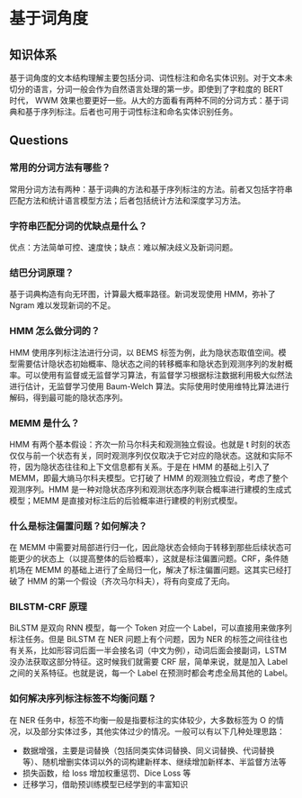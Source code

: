 # 基于词角度

## 知识体系

基于词角度的文本结构理解主要包括分词、词性标注和命名实体识别。对于文本未切分的语言，分词一般会作为自然语言处理的第一步。即使到了字粒度的 BERT 时代， WWM 效果也要更好一些。从大的方面看有两种不同的分词方式：基于词典和基于序列标注。后者也可用于词性标注和命名实体识别任务。


## Questions

### 常用的分词方法有哪些？

常用分词方法有两种：基于词典的方法和基于序列标注的方法。前者又包括字符串匹配方法和统计语言模型方法；后者包括统计方法和深度学习方法。

### 字符串匹配分词的优缺点是什么？

优点：方法简单可控、速度快；缺点：难以解决歧义及新词问题。

### 结巴分词原理？

基于词典构造有向无环图，计算最大概率路径。新词发现使用 HMM，弥补了 Ngram 难以发现新词的不足。

### HMM 怎么做分词的？

HMM 使用序列标注法进行分词，以 BEMS 标签为例，此为隐状态取值空间。模型需要估计隐状态初始概率、隐状态之间的转移概率和隐状态到观测序列的发射概率。可以使用有监督或无监督学习算法，有监督学习根据标注数据利用极大似然法进行估计，无监督学习使用 Baum-Welch 算法。实际使用时使用维特比算法进行解码，得到最可能的隐状态序列。

### MEMM 是什么？

HMM 有两个基本假设：齐次一阶马尔科夫和观测独立假设。也就是 t 时刻的状态仅仅与前一个状态有关，同时观测序列仅仅取决于它对应的隐状态。这就和实际不符，因为隐状态往往和上下文信息都有关系。于是在 HMM 的基础上引入了 MEMM，即最大熵马尔科夫模型。它打破了 HMM 的观测独立假设，考虑了整个观测序列。HMM 是一种对隐状态序列和观测状态序列联合概率进行建模的生成式模型；MEMM 是直接对标注后的后验概率进行建模的判别式模型。

### 什么是标注偏置问题？如何解决？

在 MEMM 中需要对局部进行归一化，因此隐状态会倾向于转移到那些后续状态可能更少的状态上（以提高整体的后验概率），这就是标注偏置问题。CRF，条件随机场在 MEMM 的基础上进行了全局归一化，解决了标注偏置问题。这其实已经打破了 HMM 的第一个假设（齐次马尔科夫），将有向变成了无向。

### BILSTM-CRF 原理

BiLSTM 是双向 RNN 模型，每一个 Token 对应一个 Label，可以直接用来做序列标注任务。但是 BiLSTM 在 NER 问题上有个问题，因为 NER 的标签之间往往也有关系，比如形容词后面一半会接名词（中文为例），动词后面会接副词，LSTM 没办法获取这部分特征。这时候我们就需要 CRF 层，简单来说，就是加入 Label 之间的关系特征。也就是说，每一个 Label 在预测时都会考虑全局其他的 Label。

### 如何解决序列标注标签不均衡问题？

在 NER 任务中，标签不均衡一般是指要标注的实体较少，大多数标签为 O 的情况，以及部分实体过多，其他实体过少的情况。一般可以有以下几种处理思路：

- 数据增强，主要是词替换（包括同类实体词替换、同义词替换、代词替换等）、随机增删实体词以外的词构建新样本、继续增加新样本、半监督方法等
- 损失函数，给 loss 增加权重惩罚、Dice Loss 等
- 迁移学习，借助预训练模型已经学到的丰富知识



